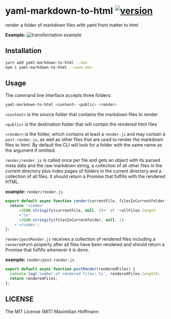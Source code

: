 yaml-markdown-to-html [![version][1]][2]
=======================

render a folder of markdown files with yaml front matter to html

__Example:__
![transformation example](example.png)

Installation
------------

```bash
yarn add yaml-markdown-to-html --dev
npm i yaml-markdown-to-html --save-dev
```

Usage
-----

The command line interface accepts three folders:

```bash
yaml-markdown-to-html <content> <public> <render>
```

`<content>` is the source folder that contains the markdown files to render

`<public>` is the destination folder that will contain the rendered html files

`<render>` is the folder, which contains at least a `render.js` and may contain a `post-render.js`, as well as other files that are used to render the markdown files to html. By default the CLI will look for a folder with the same name as the argument if omitted.

`render/render.js` is called once per file and gets an object with its parsed meta data and the raw markdown string, a collection of all other files in the current directory plus index pages of folders in the current directory and a collection of all files. It should return a Promise that fulfills with the rendered HTML.

__example:__ `render/render.js`

```js
export default async function render(currentFile, filesInCurrentFolder, allFiles) {
  return '<code>'
      +JSON.stringify(currentFile, null, 2)+' of '+allFiles.length
      +'\n'
      +JSON.stringify(filesInCurrentFolder, null, 2)
    +'</code>';
};
```

`render/postRender.js` receives a collection of rendered files including a `renderedPath` property after all files have been rendered and should return a Promise that fulfills whenever it is done.

__example:__ `render/post-render.js`

```js
export default async function postRender(renderedFiles) {
  console.log('number of rendered files: %i', renderedFiles.length);
  return renderedFiles;
};
```

LICENSE
-------

The MIT License (MIT) Maximilian Hoffmann

[1]: http://img.shields.io/npm/v/yaml-markdown-to-html.svg?style=flat
[2]: https://www.npmjs.org/package/yaml-markdown-to-html
